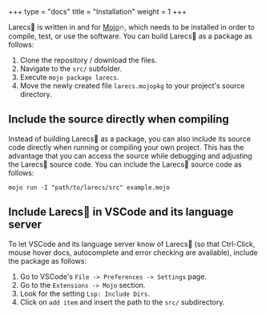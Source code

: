 +++
type = "docs"
title = "Installation"
weight = 1
+++


Larecs🌲 is written in and for [Mojo](https://docs.modular.com/mojo/manual/get-started)🔥, which needs to be installed in order to compile, test, or use the software. You can build Larecs🌲 as a package as follows:

1. Clone the repository / download the files.
2. Navigate to the `src/` subfolder.
3. Execute `mojo package larecs`.
4. Move the newly created file `larecs.mojopkg` to your project's source directory.

## Include the source directly when compiling

Instead of building Larecs🌲 as a package, you can also include its
source code directly when running or compiling your own project.
This has the advantage that you can access the source while debugging 
and adjusting the Larecs🌲 source code. 
You can include the Larecs🌲 source code as follows:

```
mojo run -I "path/to/larecs/src" example.mojo
```

## Include Larecs🌲 in VSCode and its language server

To let VSCode and its language server know of Larecs🌲 
(so that Ctrl-Click, mouse hover docs, autocomplete
and error checking are available), include the package as follows:

1. Go to VSCode's `File -> Preferences -> Settings` page.
2. Go to the `Extensions -> Mojo` section.
3. Look for the setting `Lsp: Include Dirs`.
4. Click on `add item` and insert the path to the `src/` subdirectory.
